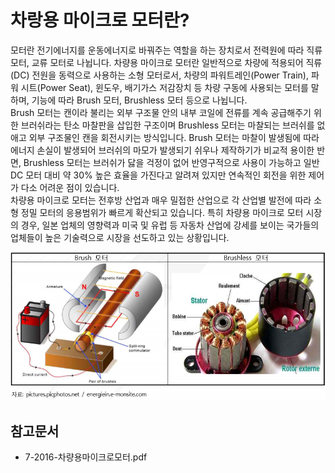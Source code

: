 # 차랑용 마이크로 모터란?
모터란 전기에너지를 운동에너지로 바꿔주는 역할을 하는 장치로서 전력원에 따라 직류 모터, 교류 모터로 나뉩니다. 차량용 마이크로 모터란 일반적으로 차량에 적용되어 직류(DC) 전원을 동력으로 사용하는 소형 모터로서, 차량의 파워트레인(Power Train), 파워 시트(Power Seat), 윈도우, 배기가스 저감장치 등 차량 구동에 사용되는 모터를 말하며, 기능에 따라 Brush 모터, Brushless 모터 등으로 나뉩니다.   
Brush 모터는 캔이라 불리는 외부 구조물 안의 내부 코일에 전류를 계속 공급해주기 위한 브러쉬라는 탄소 마찰판을 삽입한 구조이며 Brushless 모터는 마찰되는 브러쉬를 없애고 외부 구조물인 캔을 회전시키는 방식입니다. 
Brush 모터는 마찰이 발생됨에 따라 에너지 손실이 발생되어 브러쉬의 마모가 발생되기 쉬우나 제작하기가 비교적 용이한 반면, Brushless 모터는 브러쉬가 닳을 걱정이 없어 반영구적으로 사용이 가능하고 일반 DC 모터 대비 약 30% 높은 효율을 가진다고 알려져 있지만 연속적인 회전을 위한 제어가 다소 어려운 점이 있습니다.          
차량용 마이크로 모터는 전후방 산업과 매우 밀접한 산업으로 각 산업별 발전에 따라 소형 정밀 모터의 응용범위가 빠르게 확산되고 있습니다. 
특히 차량용 마이크로 모터 시장의 경우, 일본 업체의 영향력과 미국 및 유럽 등 자동차 산업에 강세를 보이는 국가들의 업체들이 높은 기술력으로 시장을 선도하고 있는 상황입니다.
 
![ ](./images/차량용_마이크로_모터_Q1_1_1.PNG)

## 참고문서
- 7-2016-차량용마이크로모터.pdf